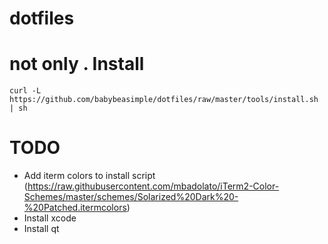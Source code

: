 dotfiles
========
not only .
Install
=======
    curl -L https://github.com/babybeasimple/dotfiles/raw/master/tools/install.sh | sh

TODO
=======
* Add iterm colors to install script (https://raw.githubusercontent.com/mbadolato/iTerm2-Color-Schemes/master/schemes/Solarized%20Dark%20-%20Patched.itermcolors)
* Install xcode
* Install qt
